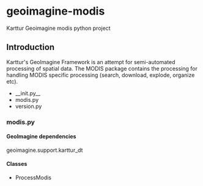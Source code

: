 # geoimagine-modis

Karttur Geoimagine modis python project

## Introduction

Karttur's GeoImagine Framework is an attempt for semi-automated processing of spatial data. 
The MODIS package contains the processing for handling MODIS specific processing (search, download, explode, organize etc).

- \_\_init.py\_\_
- modis.py
- version.py

### modis.py

#### GeoImagine dependencies

geoimagine.support.karttur_dt

#### Classes

- ProcessModis